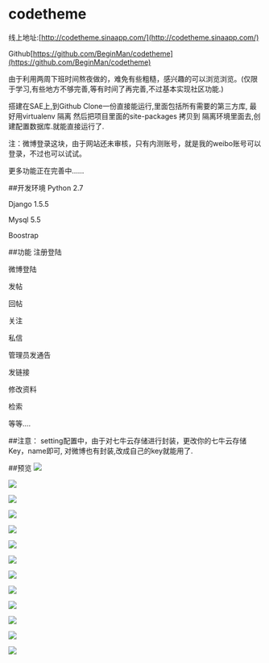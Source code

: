 codetheme
=========
线上地址:[http://codetheme.sinaapp.com/](http://codetheme.sinaapp.com/)

Github[https://github.com/BeginMan/codetheme](https://github.com/BeginMan/codetheme)

由于利用两周下班时间熬夜做的，难免有些粗糙，感兴趣的可以浏览浏览。(仅限于学习,有些地方不够完善,等有时间了再完善,不过基本实现社区功能.)

搭建在SAE上,到Github Clone一份直接能运行,里面包括所有需要的第三方库, 最好用virtualenv 隔离 然后把项目里面的site-packages 拷贝到 隔离环境里面去,创建配置数据库.就能直接运行了.

注：微博登录这块，由于网站还未审核，只有内测账号，就是我的weibo账号可以登录，不过也可以试试。

更多功能正在完善中……

##开发环境
Python 2.7

Django 1.5.5

Mysql 5.5

Boostrap

##功能
注册登陆

微博登陆

发帖

回帖

关注

私信

管理员发通告

发链接

修改资料

检索

等等....

##注意：
setting配置中，由于对七牛云存储进行封装，更改你的七牛云存储Key，name即可, 对微博也有封装,改成自己的key就能用了.

##预览
![](http://images.cnblogs.com/cnblogs_com/BeginMan/486940/o_theme1.png)

![](http://images.cnblogs.com/cnblogs_com/BeginMan/486940/o_theme2.png)

![](http://images.cnblogs.com/cnblogs_com/BeginMan/486940/o_theme3.png)

![](http://images.cnblogs.com/cnblogs_com/BeginMan/486940/o_theme5.png)


![](http://images.cnblogs.com/cnblogs_com/BeginMan/486940/o_theme6.png)


![](http://images.cnblogs.com/cnblogs_com/BeginMan/486940/o_theme7.png)


![](http://images.cnblogs.com/cnblogs_com/BeginMan/486940/o_theme8.png)


![](http://images.cnblogs.com/cnblogs_com/BeginMan/486940/o_theme9.png)


![](http://images.cnblogs.com/cnblogs_com/BeginMan/486940/o_theme10.png)


![](http://images.cnblogs.com/cnblogs_com/BeginMan/486940/o_theme11.png)


![](http://images.cnblogs.com/cnblogs_com/BeginMan/486940/o_theme12.png)


![](http://images.cnblogs.com/cnblogs_com/BeginMan/486940/o_theme13.png)


![](http://images.cnblogs.com/cnblogs_com/BeginMan/486940/o_theme14.png)
